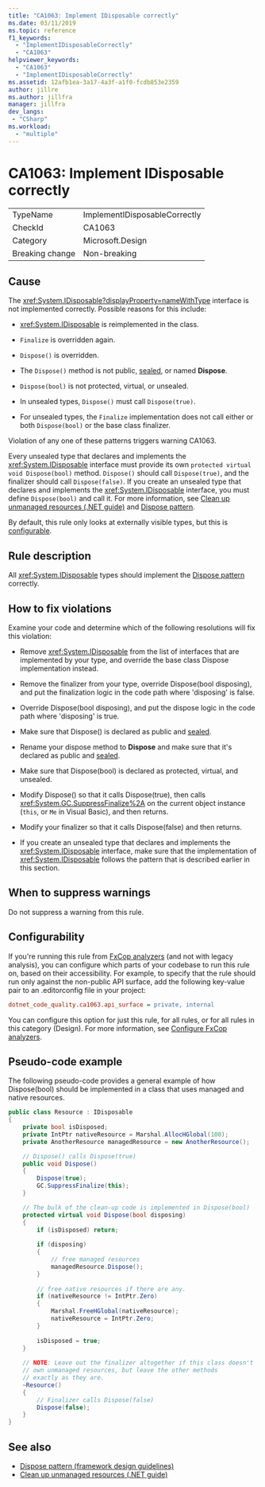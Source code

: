 ```yaml
---
title: "CA1063: Implement IDisposable correctly"
ms.date: 03/11/2019
ms.topic: reference
f1_keywords:
  - "ImplementIDisposableCorrectly"
  - "CA1063"
helpviewer_keywords:
  - "CA1063"
  - "ImplementIDisposableCorrectly"
ms.assetid: 12afb1ea-3a17-4a3f-a1f0-fcdb853e2359
author: jillre
ms.author: jillfra
manager: jillfra
dev_langs:
 - "CSharp"
ms.workload:
  - "multiple"
---
```

# CA1063: Implement IDisposable correctly

|||
|-|-|
|TypeName|ImplementIDisposableCorrectly|
|CheckId|CA1063|
|Category|Microsoft.Design|
|Breaking change|Non-breaking|

## Cause

The <xref:System.IDisposable?displayProperty=nameWithType> interface is not implemented correctly. Possible reasons for this include:

- <xref:System.IDisposable> is reimplemented in the class.

- `Finalize` is overridden again.

- `Dispose()` is overridden.

- The `Dispose()` method is not public, [sealed](/dotnet/csharp/language-reference/keywords/sealed), or named **Dispose**.

- `Dispose(bool)` is not protected, virtual, or unsealed.

- In unsealed types, `Dispose()` must call `Dispose(true)`.

- For unsealed types, the `Finalize` implementation does not call either or both `Dispose(bool)` or the base class finalizer.

Violation of any one of these patterns triggers warning CA1063.

Every unsealed type that declares and implements the <xref:System.IDisposable> interface must provide its own `protected virtual void Dispose(bool)` method. `Dispose()` should call `Dispose(true)`, and the finalizer should call `Dispose(false)`. If you create an unsealed type that declares and implements the <xref:System.IDisposable> interface, you must define `Dispose(bool)` and call it. For more information, see [Clean up unmanaged resources (.NET guide)](/dotnet/standard/garbage-collection/unmanaged) and [Dispose pattern](/dotnet/standard/design-guidelines/dispose-pattern).

By default, this rule only looks at externally visible types, but this is [configurable](#configurability).

## Rule description

All <xref:System.IDisposable> types should implement the [Dispose pattern](/dotnet/standard/design-guidelines/dispose-pattern) correctly.

## How to fix violations

Examine your code and determine which of the following resolutions will fix this violation:

- Remove <xref:System.IDisposable> from the list of interfaces that are implemented by your type, and override the base class Dispose implementation instead.

- Remove the finalizer from your type, override Dispose(bool disposing), and put the finalization logic in the code path where 'disposing' is false.

- Override Dispose(bool disposing), and put the dispose logic in the code path where 'disposing' is true.

- Make sure that Dispose() is declared as public and [sealed](/dotnet/csharp/language-reference/keywords/sealed).

- Rename your dispose method to **Dispose** and make sure that it's declared as public and [sealed](/dotnet/csharp/language-reference/keywords/sealed).

- Make sure that Dispose(bool) is declared as protected, virtual, and unsealed.

- Modify Dispose() so that it calls Dispose(true), then calls <xref:System.GC.SuppressFinalize%2A> on the current object instance (`this`, or `Me` in Visual Basic), and then returns.

- Modify your finalizer so that it calls Dispose(false) and then returns.

- If you create an unsealed type that declares and implements the <xref:System.IDisposable> interface, make sure that the implementation of <xref:System.IDisposable> follows the pattern that is described earlier in this section.

## When to suppress warnings

Do not suppress a warning from this rule.

## Configurability

If you're running this rule from [FxCop analyzers](install-fxcop-analyzers.md) (and not with legacy analysis), you can configure which parts of your codebase to run this rule on, based on their accessibility. For example, to specify that the rule should run only against the non-public API surface, add the following key-value pair to an .editorconfig file in your project:

```ini
dotnet_code_quality.ca1063.api_surface = private, internal
```

You can configure this option for just this rule, for all rules, or for all rules in this category (Design). For more information, see [Configure FxCop analyzers](configure-fxcop-analyzers.md).

## Pseudo-code example

The following pseudo-code provides a general example of how Dispose(bool) should be implemented in a class that uses managed and native resources.

```csharp
public class Resource : IDisposable
{
    private bool isDisposed;
    private IntPtr nativeResource = Marshal.AllocHGlobal(100);
    private AnotherResource managedResource = new AnotherResource();

    // Dispose() calls Dispose(true)
    public void Dispose()
    {
        Dispose(true);
        GC.SuppressFinalize(this);
    }

    // The bulk of the clean-up code is implemented in Dispose(bool)
    protected virtual void Dispose(bool disposing)
    {
        if (isDisposed) return;
        
        if (disposing)
        {
            // free managed resources
            managedResource.Dispose();
        }
        
        // free native resources if there are any.
        if (nativeResource != IntPtr.Zero)
        {
            Marshal.FreeHGlobal(nativeResource);
            nativeResource = IntPtr.Zero;
        }
        
        isDisposed = true;
    }
    
    // NOTE: Leave out the finalizer altogether if this class doesn't
    // own unmanaged resources, but leave the other methods
    // exactly as they are.
    ~Resource()
    {
        // Finalizer calls Dispose(false)
        Dispose(false);
    }
}
```

## See also

- [Dispose pattern (framework design guidelines)](/dotnet/standard/design-guidelines/dispose-pattern)
- [Clean up unmanaged resources (.NET guide)](/dotnet/standard/garbage-collection/unmanaged)
